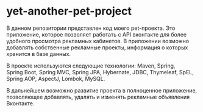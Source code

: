 # yet-another-pet-project

В данном репозитории представлен код моего pet-проекта. Это приложение, которое позволяет работать с API вконтакте для более удобного просмотра рекламных кабинетов.
В приложении возможно добавлять собственные рекламные проекты, информация о которых хранится в базе данных. 

В проекте используются следующие технологии:
Maven, 
Spring,  
Spring Boot, 
Spring MVC,
Spring JPA, 
Hybernate,
JDBC,
Thymeleaf,
SpEL,
Spring AOP,
AspectJ,
Lombok,
MySQL.

В дальнейшем возможно развитие проекта в полноценное приложение, позволяющее добавлять, удалять и изменять рекламные объявления Вконтакте. 
